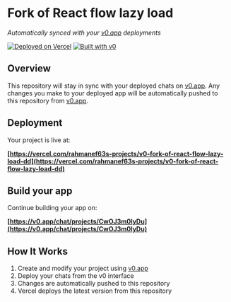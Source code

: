 # Fork of React flow lazy load

*Automatically synced with your [v0.app](https://v0.app) deployments*

[![Deployed on Vercel](https://img.shields.io/badge/Deployed%20on-Vercel-black?style=for-the-badge&logo=vercel)](https://vercel.com/rahmanef63s-projects/v0-fork-of-react-flow-lazy-load-dd)
[![Built with v0](https://img.shields.io/badge/Built%20with-v0.app-black?style=for-the-badge)](https://v0.app/chat/projects/CwOJ3m0lyDu)

## Overview

This repository will stay in sync with your deployed chats on [v0.app](https://v0.app).
Any changes you make to your deployed app will be automatically pushed to this repository from [v0.app](https://v0.app).

## Deployment

Your project is live at:

**[https://vercel.com/rahmanef63s-projects/v0-fork-of-react-flow-lazy-load-dd](https://vercel.com/rahmanef63s-projects/v0-fork-of-react-flow-lazy-load-dd)**

## Build your app

Continue building your app on:

**[https://v0.app/chat/projects/CwOJ3m0lyDu](https://v0.app/chat/projects/CwOJ3m0lyDu)**

## How It Works

1. Create and modify your project using [v0.app](https://v0.app)
2. Deploy your chats from the v0 interface
3. Changes are automatically pushed to this repository
4. Vercel deploys the latest version from this repository
